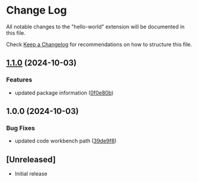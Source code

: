 # Change Log

All notable changes to the "hello-world" extension will be documented in this file.

Check [Keep a Changelog](http://keepachangelog.com/) for recommendations on how to structure this file.

## [1.1.0](https://github.com/myinusa/fontify/compare/v1.0.0...v1.1.0) (2024-10-03)


### Features

* updated package information ([0f0e80b](https://github.com/myinusa/fontify/commit/0f0e80b8cadb694967caf41d813a6eda5217a1b7))

## 1.0.0 (2024-10-03)


### Bug Fixes

* updated code workbench path ([39de9f8](https://github.com/myinusa/fontify/commit/39de9f8e3ab38b50550a9ca4d812098aace1f8f3))

## [Unreleased]

- Initial release

